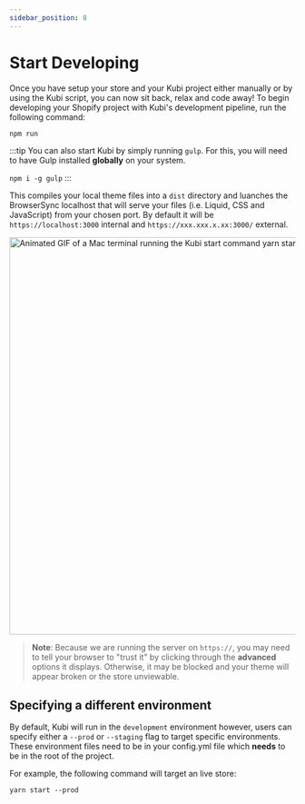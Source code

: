 ```yaml
---
sidebar_position: 8
---
```


# Start Developing

Once you have setup your store and your Kubi project either manually or by using the Kubi script, you can now sit back, relax and code away! To begin developing your Shopify project with Kubi's development pipeline, run the following command:

```bash npm2yarn
npm run
```

:::tip
You can also start Kubi by simply running `gulp`. For this, you will need to have Gulp installed **globally** on your system.

`npm i -g gulp`
:::

This compiles your local theme files into a `dist` directory and luanches the BrowserSync localhost that will serve your files (i.e. Liquid, CSS and JavaScript) from your chosen port. By default it will be `https://localhost:3000` internal and `https://xxx.xxx.x.xx:3000/` external.

<img src="https://user-images.githubusercontent.com/25429915/75773899-b2f95500-5d46-11ea-9e55-cde38da10698.gif" alt="Animated GIF of a Mac terminal running the Kubi start command yarn start" width="700"/><br/>

>**Note**: Because we are running the server on `https://`, you may need to tell your browser to "trust it" by clicking through the **advanced** options it displays. Otherwise, it may be blocked and your theme will appear broken or the store unviewable.

## Specifying a different environment

By default, Kubi will run in the `development` environment however, users can specify either a `--prod` or `--staging` flag to target specific environments. These environment files need to be in your config.yml file which **needs** to be in the root of the project.

For example, the following command will target an live store:

```
yarn start --prod
```
